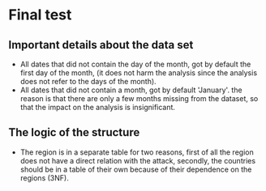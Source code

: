 # Final test

## Important details about the data set
- All dates that did not contain the day of the month, got by default the first day of the month, (it does not harm the analysis since the analysis does not refer to the days of the month).
- All dates that did not contain a month, got by default 'January'. the reason is that there are only a few months missing from the dataset, so that the impact on the analysis is insignificant.

## The logic of the structure
- The region is in a separate table for two reasons, first of all the region does not have a direct relation with the attack, secondly, the countries should be in a table of their own because of their dependence on the regions (3NF). 